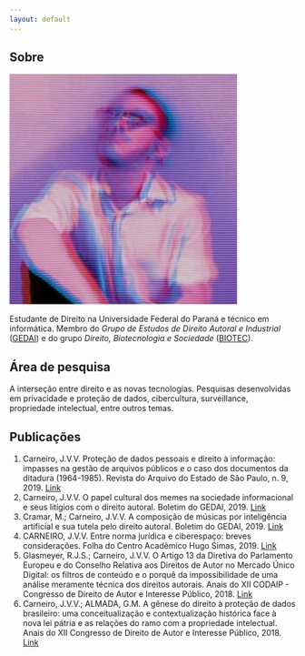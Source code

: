 ```yaml
---
layout: default
---
```


## Sobre

<img class="profile-picture" src="foto-jv.jpg">

Estudante de Direito na Universidade Federal do Paraná e técnico em informática. Membro do *Grupo de Estudos de Direito Autoral e Industrial* ([GEDAI](http://gedai.com.br)) e do grupo *Direito, Biotecnologia e Sociedade* ([BIOTEC](http://www.direito.ufpr.br/portal/biotec/)).

## Área de pesquisa

A interseção entre direito e as novas tecnologias. Pesquisas desenvolvidas em privacidade e proteção de dados, cibercultura, surveillance, propriedade intelectual, entre outros temas.

## Publicações

1. Carneiro, J.V.V. Proteção de dados pessoais e direito à informação: impasses na gestão de arquivos públicos e o caso dos documentos da ditadura (1964-1985). Revista do Arquivo do Estado de São Paulo, n. 9, 2019. [Link](http://www.arquivoestado.sp.gov.br/revista_do_arquivo/09/artigo_03.php)
2. Carneiro, J.V.V. O papel cultural dos memes na sociedade informacional e seus litígios com o direito autoral. Boletim do GEDAI, 2019. [Link](http://www.gedai.com.br/junho-2019/o-papel-cultural-dos-memes-na-sociedade-informacional-e-seus-litigios-com-o-direito-autoral/)
3. Cramar, M.; Carneiro, J.V.V. A composição de músicas por inteligência artificial e sua tutela pelo direito autoral. Boletim do GEDAI, 2019. [Link](http://www.gedai.com.br/outubro-de-2019/a-composicao-de-musicas-por-inteligencia-artificial-e-sua-tutela-pelo-direito-autoral/)
4. CARNEIRO, J.V.V. Entre norma jurídica e ciberespaço: breves considerações. Folha do Centro Acadêmico Hugo Simas, 2019. [Link](https://drive.google.com/file/d/1r6appTMrU0cIBbHbb7Z3W56hl86UV-ea/view#page=6)
5. Glasmeyer, R.J.S.; Carneiro, J.V.V. O Artigo 13 da Diretiva do Parlamento Europeu e do Conselho Relativa aos Direitos de Autor no Mercado Único Digital: os filtros de conteúdo e o porquê da impossibilidade de uma análise meramente técnica dos direitos autorais. Anais do XII CODAIP - Congresso de Direito de Autor e Interesse Público, 2018. [Link](http://www.gedai.com.br/wp-content/uploads/2019/05/002-O-ARTIGO-13-DA-DIRETIVA-DO-PARLAMENTO-EUROPEU.pdf)
6. Carneiro, J.V.V.; ALMADA, G.M. A gênese do direito à proteção de dados brasileiro: uma conceitualização e contextualização histórica face à nova lei pátria e as relações do ramo com a propriedade intelectual. Anais do XII Congresso de Direito de Autor e Interesse Público, 2018. [Link](http://www.gedai.com.br/wp-content/uploads/2019/06/033-A-G%C3%8ANESE-DO-DIREITO-%C3%80-PROTE%C3%87%C3%83O-DE-DADOS-BRASILEIRO.pdf)



<!--
## Typography

This is a [link](http://google.com). Something *italics* and something **bold**.

Here is a table

Year | Award | Category
-----|-------|--------
2014 | Emmy  | Won Outstanding Lead Actor in a miniseries or a movie
2015 | BAFTA | Nominated for Best Leading Actor for Sherlock
2014 | Satellite | Won Best Actor miniseries or television film

Here is a horizontal rule

---

Here is a blockquote

> To a great mind, nothing is little

## References

* Foo Bar: Head of Department, Placeholder Names, Lorem
* John Doe: Associate Professor, Department of Computer Science, Ipsum
-->
